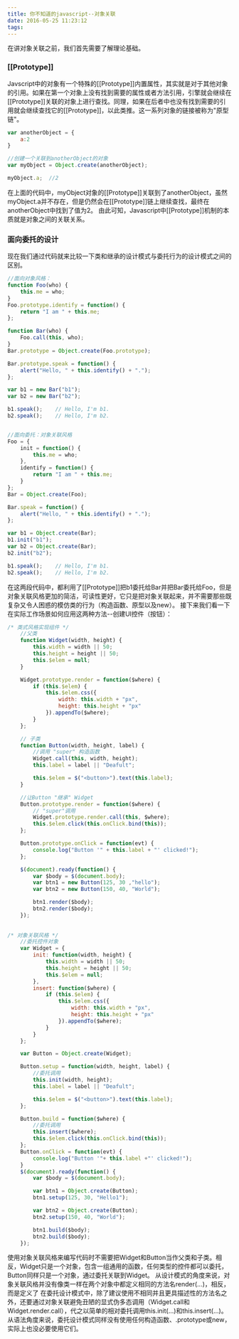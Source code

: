 ```yaml
---
title: 你不知道的javascript--对象关联
date: 2016-05-25 11:23:12
tags:
---
```


在讲对象关联之前，我们首先需要了解理论基础。

### [[Prototype]]

Javscript中的对象有一个特殊的[[Prototype]]内置属性，其实就是对于其他对象的引用。如果在第一个对象上没有找到需要的属性或者方法引用，引擎就会继续在[[Prototype]]关联的对象上进行查找。同理，如果在后者中也没有找到需要的引用就会继续查找它的[[Prototype]]，以此类推。这一系列对象的链接被称为"原型链"。
<!--more-->
``` js
var anotherObject = {
    a:2
}

//创建一个关联到anotherObject的对象
var myObject = Object.create(anotherObject);

myObject.a;  //2
```
在上面的代码中，myObject对象的[[Prototype]]关联到了anotherObject，虽然myObject.a并不存在，但是仍然会在[[Prototype]]链上继续查找，最终在anotherObject中找到了值为2。
由此可知，Javascript中[[Prototype]]机制的本质就是对象之间的关联关系。

### 面向委托的设计
现在我们通过代码就来比较一下类和继承的设计模式与委托行为的设计模式之间的区别。
``` js
//面向对象风格：
function Foo(who) {
    this.me = who;
}
Foo.prototype.identify = function() {
    return "I am " + this.me;
};

function Bar(who) {
    Foo.call(this, who);
}
Bar.prototype = Object.create(Foo.prototype);

Bar.prototype.speak = function() {
    alert("Hello, " + this.identify() + ".");
};

var b1 = new Bar("b1");
var b2 = new Bar("b2");

b1.speak();    // Hello, I'm b1.
b2.speak();    // Hello, I'm b2.


//面向委托：对象关联风格
Foo = {
    init = function() {
        this.me = who;
    },
    identify = function() {
        return "I am " + this.me;
    }
};
Bar = Object.create(Foo);

Bar.speak = function() {
    alert("Hello, " + this.identify() + ".");
};

var b1 = Object.create(Bar);
b1.init("b1");
var b2 = Object.create(Bar);
b2.init("b2");

b1.speak();    // Hello, I'm b1.
b2.speak();    // Hello, I'm b2.
```
在这两段代码中，都利用了[[Prototype]]把b1委托给Bar并把Bar委托给Foo，但是对象关联风格更加的简洁，可读性更好，它只是把对象关联起来，并不需要那些既复杂又令人困惑的模仿类的行为（构造函数、原型以及new）。
接下来我们看一下在实际工作场景如何应用这两种方法--创建UI控件（按钮）：
``` js
/* 类式风格实现组件 */
    //父类
    function Widget(width, height) {
        this.width = width || 50;
        this.height = height || 50;
        this.$elem = null;
    }

    Widget.prototype.render = function($where) {
        if (this.$elem) {
            this.$elem.css({
                width: this.width + "px",
                height: this.height + "px"
            }).appendTo($where);
        }
    };

    // 子类
    function Button(width, height, label) {
        //调用 "super" 构造函数
        Widget.call(this, width, height);
        this.label = label || "Deafult";

        this.$elem = $("<button>").text(this.label);
    }   

    //让Button "继承" Widget
    Button.prototype.render = function($where) {
        // "super"调用
        Widget.prototype.render.call(this, $where);
        this.$elem.click(this.onClick.bind(this));
    };

    Button.prototype.onClick = function(evt) {
        console.log("Button '" + this.label + "' clicked!");
    };

    $(document).ready(function() {
        var $body = $(document.body);
        var btn1 = new Button(125, 30 ,"hello");
        var btn2 = new Button(150, 40, "World");

        btn1.render($body);
        btn2.render($body);
    });
    
    
/* 对象关联风格 */
    //委托控件对象
    var Widget = {
        init: function(width, height) {
            this.width = width || 50;
            this.height = height || 50;
            this.$elem = null;
        },
        insert: function($where) {
            if (this.$elem) {
                this.$elem.css({
                    width: this.width + "px",
                    height: this.height + "px"
                }).appendTo($where);
            }
        }
    };

    var Button = Object.create(Widget);

    Button.setup = function(width, height, label) { 
        //委托调用
        this.init(width, height);
        this.label = label || "Deafult";

        this.$elem = $("<button>").text(this.label);
    };

    Button.build = function($where) {
        //委托调用
        this.insert($where);
        this.$elem.click(this.onClick.bind(this));
    };
    Button.onClick = function(evt) {
        console.log("Button '"+ this.label +"' clicked!");
    }
    $(document).ready(function() {
        var $body = $(document.body);

        var btn1 = Object.create(Button);
        btn1.setup(125, 30, "Hello1");

        var btn2 = Object.create(Button);
        btn2.setup(150, 40, "World");

        btn1.build($body);
        btn2.build($body);
    });
```
使用对象关联风格来编写代码时不需要把Widget和Button当作父类和子类。相反，Widget只是一个对象，包含一组通用的函数，任何类型的控件都可以委托，Button同样只是一个对象，通过委托关联到Widget。
从设计模式的角度来说，对象关联风格并没有像类一样在两个对象中都定义相同的方法名render(...)，相反，而是定义了
在委托设计模式中，除了建议使用不相同并且更具描述性的方法名之外，还要通过对象关联避免丑陋的显式伪多态调用（Widget.call和Widget.render.call），代之以简单的相对委托调用this.init(...)和this.insert(...)。
从语法角度来说，委托设计模式同样没有使用任何构造函数、.prototype或new，实际上也没必要使用它们。
